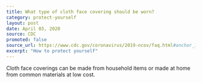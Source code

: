 ```yaml
---
title: What type of cloth face covering should be worn? 
category: protect-yourself
layout: post
date: April 03, 2020
source: CDC
promoted: false
source_url: https://www.cdc.gov/coronavirus/2019-ncov/faq.html#anchor_1584386949645
excerpt: "How to protect yourself"
---
```


Cloth face coverings can be made from household items or made at home from common materials at low cost.  